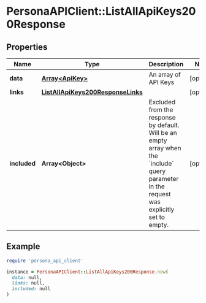 # PersonaAPIClient::ListAllApiKeys200Response

## Properties

| Name | Type | Description | Notes |
| ---- | ---- | ----------- | ----- |
| **data** | [**Array&lt;ApiKey&gt;**](ApiKey.md) | An array of API Keys | [optional] |
| **links** | [**ListAllApiKeys200ResponseLinks**](ListAllApiKeys200ResponseLinks.md) |  | [optional] |
| **included** | **Array&lt;Object&gt;** | Excluded from the response by default. Will be an empty array when the &#x60;include&#x60; query parameter in the request was explicitly set to empty. | [optional] |

## Example

```ruby
require 'persona_api_client'

instance = PersonaAPIClient::ListAllApiKeys200Response.new(
  data: null,
  links: null,
  included: null
)
```

